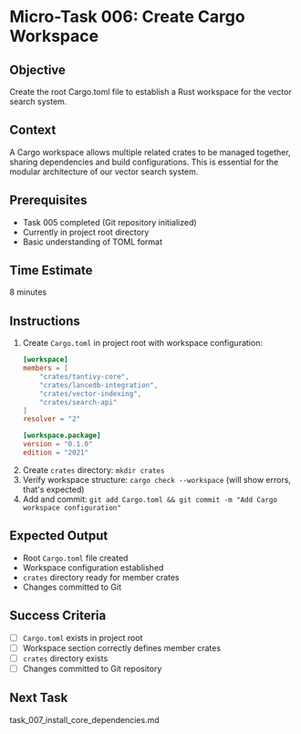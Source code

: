 # Micro-Task 006: Create Cargo Workspace

## Objective
Create the root Cargo.toml file to establish a Rust workspace for the vector search system.

## Context
A Cargo workspace allows multiple related crates to be managed together, sharing dependencies and build configurations. This is essential for the modular architecture of our vector search system.

## Prerequisites
- Task 005 completed (Git repository initialized)
- Currently in project root directory
- Basic understanding of TOML format

## Time Estimate
8 minutes

## Instructions
1. Create `Cargo.toml` in project root with workspace configuration:
   ```toml
   [workspace]
   members = [
       "crates/tantivy-core",
       "crates/lancedb-integration", 
       "crates/vector-indexing",
       "crates/search-api"
   ]
   resolver = "2"
   
   [workspace.package]
   version = "0.1.0"
   edition = "2021"
   ```
2. Create `crates` directory: `mkdir crates`
3. Verify workspace structure: `cargo check --workspace` (will show errors, that's expected)
4. Add and commit: `git add Cargo.toml && git commit -m "Add Cargo workspace configuration"`

## Expected Output
- Root `Cargo.toml` file created
- Workspace configuration established
- `crates` directory ready for member crates
- Changes committed to Git

## Success Criteria
- [ ] `Cargo.toml` exists in project root
- [ ] Workspace section correctly defines member crates
- [ ] `crates` directory exists
- [ ] Changes committed to Git repository

## Next Task
task_007_install_core_dependencies.md